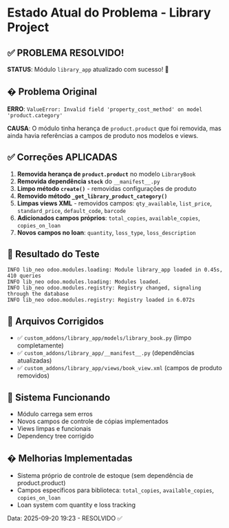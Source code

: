 # Estado Atual do Problema - Library Project

## ✅ PROBLEMA RESOLVIDO!
**STATUS**: Módulo `library_app` atualizado com sucesso! 🎉

## � Problema Original
**ERRO**: `ValueError: Invalid field 'property_cost_method' on model 'product.category'`

**CAUSA**: O módulo tinha herança de `product.product` que foi removida, mas ainda havia referências a campos de produto nos modelos e views.

## ✅ Correções APLICADAS
1. **Removida herança de `product.product`** no modelo `LibraryBook`
2. **Removida dependência `stock`** do `__manifest__.py` 
3. **Limpo método `create()`** - removidas configurações de produto
4. **Removido método `_get_library_product_category()`** 
5. **Limpas views XML** - removidos campos: `qty_available`, `list_price`, `standard_price`, `default_code`, `barcode`
6. **Adicionados campos próprios**: `total_copies`, `available_copies`, `copies_on_loan`
7. **Novos campos no loan**: `quantity`, `loss_type`, `loss_description`

## 🎯 Resultado do Teste
```
INFO lib_neo odoo.modules.loading: Module library_app loaded in 0.45s, 410 queries
INFO lib_neo odoo.modules.loading: Modules loaded.
INFO lib_neo odoo.modules.registry: Registry changed, signaling through the database
INFO lib_neo odoo.modules.registry: Registry loaded in 6.072s
```

## 📁 Arquivos Corrigidos
- ✅ `custom_addons/library_app/models/library_book.py` (limpo completamente)
- ✅ `custom_addons/library_app/__manifest__.py` (dependências atualizadas)  
- ✅ `custom_addons/library_app/views/book_view.xml` (campos de produto removidos)

## 🚀 Sistema Funcionando
- Módulo carrega sem erros
- Novos campos de controle de cópias implementados
- Views limpas e funcionais
- Dependency tree corrigido

## � Melhorias Implementadas
- Sistema próprio de controle de estoque (sem dependência de product.product)
- Campos específicos para biblioteca: `total_copies`, `available_copies`, `copies_on_loan`  
- Loan system com quantity e loss tracking

Data: 2025-09-20 19:23 - RESOLVIDO ✅